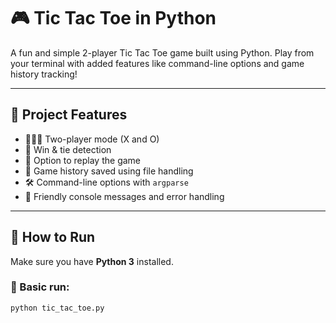 # 🎮 Tic Tac Toe in Python

A fun and simple 2-player Tic Tac Toe game built using Python. Play from your terminal with added features like command-line options and game history tracking!

---

## 📌 Project Features

- 🧑‍🤝‍🧑 Two-player mode (X and O)
- 🧠 Win & tie detection
- 🔁 Option to replay the game
- 💾 Game history saved using file handling
- 🛠 Command-line options with `argparse`
- 💬 Friendly console messages and error handling

---

## 🚀 How to Run

Make sure you have **Python 3** installed.

### 🔹 Basic run:
```bash
python tic_tac_toe.py

